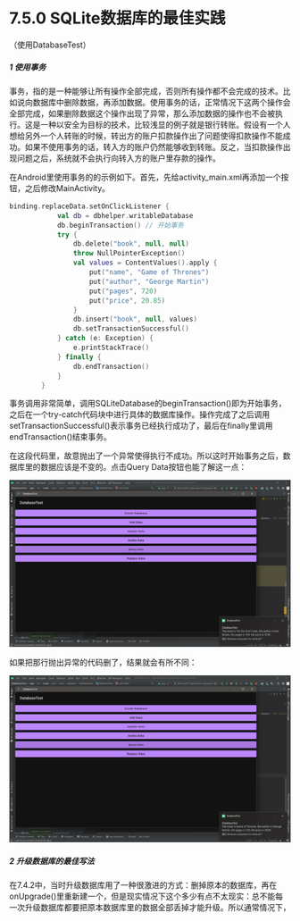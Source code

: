 # 7.5.0 SQLite数据库的最佳实践

（使用DatabaseTest）

##### 1 使用事务

事务，指的是一种能够让所有操作全部完成，否则所有操作都不会完成的技术。比如说向数据库中删除数据，再添加数据。使用事务的话，正常情况下这两个操作会全部完成，如果删除数据这个操作出现了异常，那么添加数据的操作也不会被执行。这是一种以安全为目标的技术，比较浅显的例子就是银行转账。假设有一个人想给另外一个人转账的时候，转出方的账户扣款操作出了问题使得扣款操作不能成功。如果不使用事务的话，转入方的账户仍然能够收到转账。反之，当扣款操作出现问题之后，系统就不会执行向转入方的账户里存款的操作。

在Android里使用事务的的示例如下。首先，先给activity_main.xml再添加一个按钮，之后修改MainActivity。

```kotlin
binding.replaceData.setOnClickListener { 
            val db = dbhelper.writableDatabase
            db.beginTransaction() // 开始事务
            try {
                db.delete("book", null, null)
                throw NullPointerException()
                val values = ContentValues().apply { 
                    put("name", "Game of Thrones")
                    put("author", "George Martin")
                    put("pages", 720)
                    put("price", 20.85)
                }
                db.insert("book", null, values)
                db.setTransactionSuccessful()
            } catch (e: Exception) {
                e.printStackTrace()
            } finally {
                db.endTransaction()
            }
        }
```

事务调用非常简单，调用SQLiteDatabase的beginTransaction()即为开始事务，之后在一个try-catch代码块中进行具体的数据库操作。操作完成了之后调用setTransactionSuccessful()表示事务已经执行成功了，最后在finally里调用endTransaction()结束事务。

在这段代码里，故意抛出了一个异常使得执行不成功。所以这时开始事务之后，数据库里的数据应该是不变的。点击Query Data按钮也能了解这一点：

![1673252389618](image/7.5.0SQLite数据库的最佳实践/1673252389618.png)

如果把那行抛出异常的代码删了，结果就会有所不同：

![1673252440301](image/7.5.0SQLite数据库的最佳实践/1673252440301.png)

##### 2 升级数据库的最佳写法

在7.4.2中，当时升级数据库用了一种很激进的方式：删掉原本的数据库，再在onUpgrade()里重新建一个，但是现实情况下这个多少有点不太现实：总不能每一次升级数据库都要把原本数据库里的数据全部丢掉才能升级。所以通常情况下，
